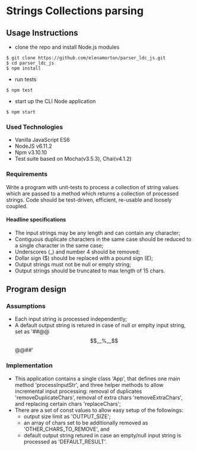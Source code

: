 # Strings Collections parsing

## Usage Instructions
* clone the repo and install Node.js modules
```shell
$ git clone https://github.com/elenamorton/parser_ldc_js.git
$ cd parser_ldc_js
$ npm install
```
* run tests
```shell
$ npm test
```
* start up the CLI Node application
```shell
$ npm start
```
### Used Technologies
* Vanilla JavaScript ES6
* NodeJS v6.11.2
* Npm v3.10.10
* Test suite based on Mocha(v3.5.3), Chai(v4.1.2)

### Requirements

Write a program with unit-tests to process a collection of string values which are passed to a method which returns a collection of processed strings. Code should be test-driven, efficient, re-usable and loosely coupled.

#### Headline specifications

 * The input strings may be any length and can contain any character;
 * Contiguous duplicate characters in the same case should be reduced to a single character in the same case; 
 * Underscores (_) and number 4 should be removed;
 * Dollar sign ($) should be replaced with a pound sign (£); 
 * Output strings must not be null or empty string;
 * Output strings should be truncated to max length of 15 chars. 

## Program design

### Assumptions
 * Each input string is processed independently;
 * A default output string is retured in case of null or emplty input string, set as '##@@$$__%__$$@@##' 

### Implementation
* This application contains a single class 'App', that defines one main method 'processInputStr', and three helper methods to allow incremental input processing: removal of duplicates 'removeDuplicateChars', removal of extra chars 'removeExtraChars', and replacing certain chars 'replaceChars';
* There are a set of const values to allow easy setup of the followings: 
    * output size limit as 'OUTPUT_SIZE';
    * an array of chars set to be additionally removed as 'OTHER_CHARS_TO_REMOVE', and 
    * default output string retured in case an empty/null input string is processed as 'DEFAULT_RESULT'.